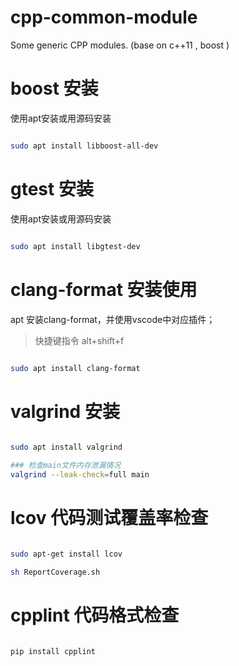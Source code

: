 # cpp-common-module
Some generic CPP modules. (base on c++11 , boost )

# boost 安装

使用apt安装或用源码安装

```bash

sudo apt install libboost-all-dev

```

# gtest 安装

使用apt安装或用源码安装
```bash

sudo apt install libgtest-dev

```

# clang-format 安装使用

apt 安装clang-format，并使用vscode中对应插件；  
>快捷键指令 alt+shift+f

```bash

sudo apt install clang-format

```

# valgrind 安装

```bash

sudo apt install valgrind

### 检查main文件内存泄漏情况
valgrind --leak-check=full main

```

# lcov 代码测试覆盖率检查

```bash

sudo apt-get install lcov

sh ReportCoverage.sh

```

# cpplint 代码格式检查

```bash

pip install cpplint

```



####

